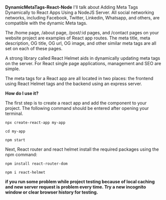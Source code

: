 **DynamicMetaTags-React-Node**
I'll talk about Adding Meta Tags Dynamically to React Apps Using a NodeJS Server. All social networking networks, including Facebook, Twitter, Linkedin, Whatsapp, and others, are compatible with the dynamic Meta tags.

The /home page, /about page, /post/:id pages, and /contact pages on your website project are examples of React app routes. The meta title, meta description, OG title, OG url, OG image, and other similar meta tags are all set on each of these pages.

A strong library called React Helmet aids in dynamically updating meta tags on the server. For React single page applications, management and SEO are simple.

The meta tags for a React app are all located in two places: the frontend using React Helmet tags and the backend using an express server.

**How do I use it?**

The first step is to create a react app and add the component to your project. The following command should be entered after opening your terminal.

`npx create-react-app my-app`

`cd my-app`

`npm start`

Next, React router and react helmet install the required packages using the npm command:

`npm install react-router-dom`

`npm i react-helmet`

**if you run some problem while project testing because of local caching and new server request is problem every time. Try a new incognito window or clear browser history for testing.**
